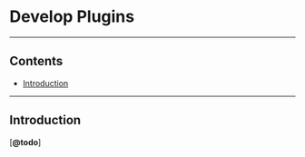 Develop Plugins
===============



--------
Contents
--------

- [Introduction](#introduction)



------------
Introduction
------------

[__@todo__]
